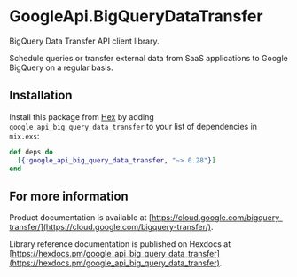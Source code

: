 # GoogleApi.BigQueryDataTransfer

BigQuery Data Transfer API client library.

Schedule queries or transfer external data from SaaS applications to Google BigQuery on a regular basis.

## Installation

Install this package from [Hex](https://hex.pm) by adding
`google_api_big_query_data_transfer` to your list of dependencies in `mix.exs`:

```elixir
def deps do
  [{:google_api_big_query_data_transfer, "~> 0.28"}]
end
```

## For more information

Product documentation is available at [https://cloud.google.com/bigquery-transfer/](https://cloud.google.com/bigquery-transfer/).

Library reference documentation is published on Hexdocs at
[https://hexdocs.pm/google_api_big_query_data_transfer](https://hexdocs.pm/google_api_big_query_data_transfer).
